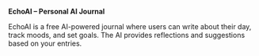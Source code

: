 **EchoAI – Personal AI Journal**

EchoAI is a free AI-powered journal where users can write about their day, track moods, and set goals. The AI provides reflections and suggestions based on your entries.

